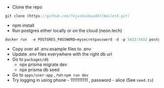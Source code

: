 - Clone the repo

```jsx  
git clone (https://github.com/TejasGaikwad07/WalletX.git)
```
  
- npm install
- Run postgres either locally or on the cloud (neon.tech)  
 
```jsx
docker run  -e POSTGRES_PASSWORD=mysecretpassword -d -p 5432:5432 postgres  
```
  
- Copy over all .env.example files to .env 
- Update .env files everywhere with the right db url
- Go to `packages/db` 
    - npx prisma migrate dev
    - npx prisma db seed 
- Go to `apps/user-app` , run `npm run dev`
- Try logging in using phone - 1111111111 , password - alice (See `seed.ts`)
